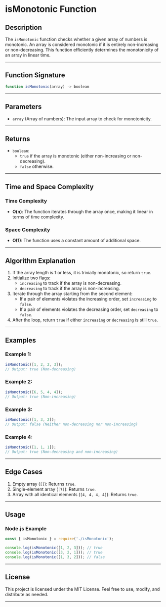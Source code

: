 # isMonotonic Function

## Description
The `isMonotonic` function checks whether a given array of numbers is monotonic. An array is considered monotonic if it is entirely non-increasing or non-decreasing. This function efficiently determines the monotonicity of an array in linear time.

---

## Function Signature
```javascript
function isMonotonic(array) -> boolean
```

---

## Parameters
- `array` (Array of numbers): The input array to check for monotonicity.

---

## Returns
- `boolean`:
  - `true` if the array is monotonic (either non-increasing or non-decreasing).
  - `false` otherwise.

---

## Time and Space Complexity
### Time Complexity
- **O(n)**: The function iterates through the array once, making it linear in terms of time complexity.

### Space Complexity
- **O(1)**: The function uses a constant amount of additional space.

---

## Algorithm Explanation
1. If the array length is 1 or less, it is trivially monotonic, so return `true`.
2. Initialize two flags:
   - `increasing` to track if the array is non-decreasing.
   - `decreasing` to track if the array is non-increasing.
3. Iterate through the array starting from the second element:
   - If a pair of elements violates the increasing order, set `increasing` to `false`.
   - If a pair of elements violates the decreasing order, set `decreasing` to `false`.
4. After the loop, return `true` if either `increasing` or `decreasing` is still `true`.

---

## Examples
### Example 1:
```javascript
isMonotonic([1, 2, 2, 3]);
// Output: true (Non-decreasing)
```

### Example 2:
```javascript
isMonotonic([6, 5, 4, 4]);
// Output: true (Non-increasing)
```

### Example 3:
```javascript
isMonotonic([1, 3, 2]);
// Output: false (Neither non-decreasing nor non-increasing)
```

### Example 4:
```javascript
isMonotonic([1, 1, 1]);
// Output: true (Non-decreasing and non-increasing)
```

---

## Edge Cases
1. Empty array (`[]`): Returns `true`.
2. Single-element array (`[7]`): Returns `true`.
3. Array with all identical elements (`[4, 4, 4, 4]`): Returns `true`.

---

## Usage
### Node.js Example
```javascript
const { isMonotonic } = require('./isMonotonic');

console.log(isMonotonic([1, 2, 3])); // true
console.log(isMonotonic([3, 2, 1])); // true
console.log(isMonotonic([1, 3, 2])); // false
```

---

## License
This project is licensed under the MIT License. Feel free to use, modify, and distribute as needed.

---

